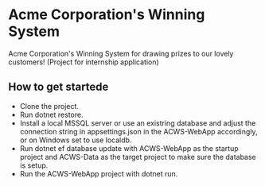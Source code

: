 # Acme Corporation's Winning System
Acme Corporation's Winning System for drawing prizes to our lovely customers! (Project for internship application)

## How to get startede
- Clone the project.
- Run dotnet restore.
- Install a local MSSQL server or use an existring database and adjust the connection string in appsettings.json in the ACWS-WebApp accordingly, or on Windows set to use localdb.
- Run dotnet ef database update with ACWS-WebApp as the startup project and ACWS-Data as the target project to make sure the database is setup.
- Run the ACWS-WebApp project with dotnet run.
